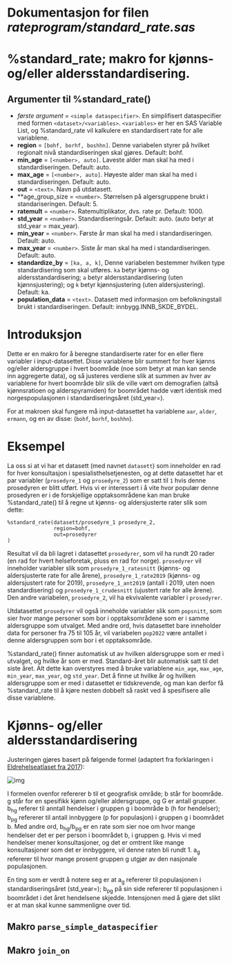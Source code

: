 
# Dokumentasjon for filen *rateprogram/standard_rate.sas*


# %standard_rate; makro for kjønns- og/eller aldersstandardisering.

## Argumenter til %standard_rate()
- _første argument_ = `<simple dataspecifier>`. En simplifisert dataspecifier med formen `<dataset>/<variables>`. `<variables>` er her en SAS Variable List, og %standard_rate vil kalkulere en standardisert rate for alle variablene.
- **region** = `[bohf, borhf, boshhn]`. Denne variabelen styrer på hvilket regionalt nivå standardiseringen skal gjøres. Default: bohf.
- **min_age** = `[<number>, auto]`. Laveste alder man skal ha med i standardiseringen. Default: auto.
- **max_age** = `[<number>, auto]`. Høyeste alder man skal ha med i standardiseringen. Default: auto.
- **out** = `<text>`. Navn på utdatasett.
- **age_group_size = `<number>`. Størrelsen på algersgruppene brukt i standariseringen. Default: 5.
- **ratemult** = `<number>`. Ratemultiplikator, dvs. rate pr. Default: 1000.
- **std_year** = `<number>`. Standardiseringsår. Default: auto. (auto betyr at std_year = max_year).
- **min_year** = `<number>`. Første år man skal ha med i standardiseringen. Default: auto.
- **max_year** = `<number>`. Siste år man skal ha med i standardiseringen. Default: auto.
- **standardize_by** = `[ka, a, k]`, Denne variabelen bestemmer hvilken type standardisering som skal utføres. `ka` betyr kjønns- og aldersstandardisering; `a` betyr aldersstandardisering (uten kjønnsjustering); og `k` betyr kjønnsjustering (uten aldersjustering). Default: ka.
- **population_data** = `<text>`. Datasett med informasjon om befolkningstall brukt i standardiseringen. Default: innbygg.INNB_SKDE_BYDEL.

# Introduksjon

Dette er en makro for å beregne standardiserte rater for en eller flere variabler i input-datasettet. Disse variablene blir summert for hver kjønns og/eller aldersgruppe i hvert boområde (noe som betyr at man kan sende inn aggregerte data),
og så justeres verdiene slik at summen av hver av variablene for hvert boområde blir slik de ville vært om demografien (altså kjønnsratioen og alderspyramiden) for boområdet hadde vært identisk med norgespopulasjonen i standardiseringsåret
(std_year=).

For at makroen skal fungere må input-datasettet ha variablene `aar`, `alder`, `ermann`, og en av disse: (`bohf`, `borhf`, `boshhn`).

# Eksempel

La oss si at vi har et datasett (med navnet `datasett`) som inneholder en rad for hver konsultasjon i spesialisthelsetjenesten, og at dette datasettet
har et par variabler (`prosedyre_1` og `prosedyre_2`) som er satt til `1` hvis denne prosedyren er blitt utført. Hvis vi er interessert i å vite
hvor populær denne prosedyren er i de forskjellige opptaksområdene kan man bruke %standard_rate() til å regne ut kjønns- og aldersjusterte rater slik som dette:

```
%standard_rate(datasett/prosedyre_1 prosedyre_2,
               region=bohf,
               out=prosedyrer
)
```

Resultat vil da bli lagret i datasettet `prosedyrer`, som vil ha rundt 20 rader (en rad for hvert helseforetak, pluss en rad for norge). `prosedyrer` vil inneholder variabler slik som `prosedyre_1_ratesnitt` (kjønns- og aldersjusterte
rate for alle årene), `prosedyre_1_rate2019` (kjønns- og aldersjustert rate for 2019), `prosedyre_1_ant2019` (antall i 2019, uten noen standardisering) og `prosedyre_1_crudesnitt` (ujustert rate for alle årene). Den andre variabelen,
`prosedyre_2`, vil ha ekvivalente variabler i `prosedyrer`.

Utdatasettet `prosedyrer` vil også inneholde variabler slik som `popsnitt`, som sier hvor mange personer som bor i opptaksområdene som er i samme aldersgruppe som utvalget. Med andre ord, hvis datasettet bare inneholder data
for personer fra 75 til 105 år, vil variabelen `pop2022` være antallet i denne aldersgruppen som bor i et opptaksområde.

%standard_rate() finner automatisk ut av hvilken aldersgruppe som er med i utvalget, og hvilke år som er med. Standard-året blir automatisk satt til det siste året. Alt dette kan overstyres med å bruke variablene `min_age`, `max_age`, `min_year`, `max_year`,
og `std_year`. Det å finne ut hvilke år og hvilken aldersgruppe som er med i datasettet er tidskrevende, og man kan derfor få %standard_rate til å kjøre nesten dobbelt så raskt ved å spesifisere alle disse variablene.

# Kjønns- og/eller aldersstandardisering

Justeringen gjøres basert på følgende formel (adaptert fra forklaringen i [Eldrehelseatlaset fra 2017](https://www.skde.no/helseatlas/files/eldrehelseatlas_rapport.pdf#page=25)):

![img](/sas_codes/bilder/standard_rate_formel.png)

I formelen ovenfor refererer b til et geografisk område; b står for boområde. g står for en spesifikk kjønn og/eller aldersgruppe, og G er antall grupper.
b<sub>hg</sub> referer til anntall hendelser i gruppen g i boområde b (h for hendelser); b<sub>pg</sub> refererer til antall innbyggere (p for populasjon)
i gruppen g i boområdet b. Med andre ord, b<sub>hg</sub>/b<sub>pg</sub> er en rate som sier noe om hvor mange hendelser det er per person i boområdet b, i
gruppen g. Hvis vi med hendelser mener konsultasjoner, og det er omtrent like mange konsultasjoner som det er innbyggere, vil denne raten bli rundt 1. a<sub>g</sub>
refererer til hvor mange prosent gruppen g utgjør av den nasjonale populasjonen.

En ting som er verdt å notere seg er at a<sub>g</sub> refererer til populasjonen i standardiseringsåret (std_year=); b<sub>pg</sub> på sin side refererer til
populasjonen i boområdet i det året hendelsene skjedde. Intensjonen med å gjøre det slikt er at man skal kunne sammenligne over tid.


## Makro `parse_simple_dataspecifier`


## Makro `join_on`

